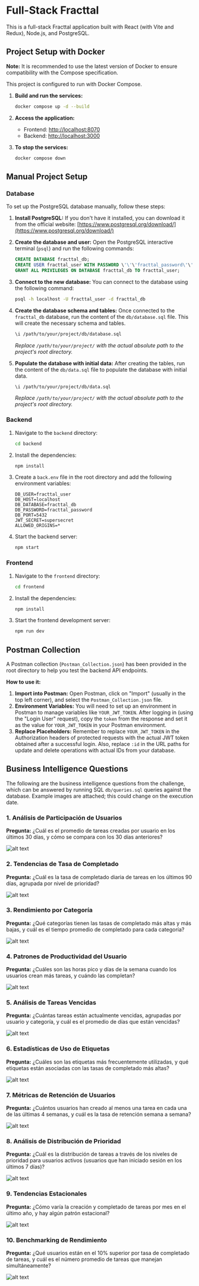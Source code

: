 # Full-Stack Fracttal

This is a full-stack Fracttal application built with React (with Vite and Redux), Node.js, and PostgreSQL.

## Project Setup with Docker

**Note:** It is recommended to use the latest version of Docker to ensure compatibility with the Compose specification.

This project is configured to run with Docker Compose.

1.  **Build and run the services:**

    ```bash
    docker compose up -d --build
    ```

2.  **Access the application:**

    -   Frontend: [http://localhost:8070](http://localhost:8070)
    -   Backend: [http://localhost:3000](http://localhost:3000)

3.  **To stop the services:**

    ```bash
    docker compose down
    ```

## Manual Project Setup

### Database

To set up the PostgreSQL database manually, follow these steps:

1.  **Install PostgreSQL:** If you don\'t have it installed, you can download it from the official website: [https://www.postgresql.org/download/](https://www.postgresql.org/download/)

2.  **Create the database and user:**
    Open the PostgreSQL interactive terminal (`psql`) and run the following commands:

    ```sql
    CREATE DATABASE fracttal_db;
    CREATE USER fracttal_user WITH PASSWORD \'\'\'fracttal_password\'\'\';
    GRANT ALL PRIVILEGES ON DATABASE fracttal_db TO fracttal_user;
    ```

3.  **Connect to the new database:**
    You can connect to the database using the following command:

    ```bash
    psql -h localhost -U fracttal_user -d fracttal_db
    ```

4.  **Create the database schema and tables:**
    Once connected to the `fracttal_db` database, run the content of the `db/database.sql` file. This will create the necessary schema and tables.

    ```bash
    \i /path/to/your/project/db/database.sql
    ```
    *Replace `/path/to/your/project/` with the actual absolute path to the project\'s root directory.*


5.  **Populate the database with initial data:**
    After creating the tables, run the content of the `db/data.sql` file to populate the database with initial data.

    ```bash
    \i /path/to/your/project/db/data.sql
    ```
    *Replace `/path/to/your/project/` with the actual absolute path to the project\'s root directory.*

### Backend

1.  Navigate to the `backend` directory:
    ```bash
    cd backend
    ```
2.  Install the dependencies:
    ```bash
    npm install
    ```
3.  Create a `back.env` file in the root directory and add the following environment variables:
    ```
    DB_USER=fracttal_user
    DB_HOST=localhost
    DB_DATABASE=fracttal_db
    DB_PASSWORD=fracttal_password
    DB_PORT=5432
    JWT_SECRET=supersecret
    ALLOWED_ORIGINS=*
    ```
4.  Start the backend server:
    ```bash
    npm start
    ```

### Frontend

1.  Navigate to the `frontend` directory:
    ```bash
    cd frontend
    ```
2.  Install the dependencies:
    ```bash
    npm install
    ```
3.  Start the frontend development server:
    ```bash
    npm run dev
    ```

## Postman Collection

A Postman collection (`Postman_Collection.json`) has been provided in the root directory to help you test the backend API endpoints.

**How to use it:**

1.  **Import into Postman:** Open Postman, click on "Import" (usually in the top left corner), and select the `Postman_Collection.json` file.
2.  **Environment Variables:** You will need to set up an environment in Postman to manage variables like `YOUR_JWT_TOKEN`. After logging in (using the "Login User" request), copy the `token` from the response and set it as the value for `YOUR_JWT_TOKEN` in your Postman environment.
3.  **Replace Placeholders:** Remember to replace `YOUR_JWT_TOKEN` in the Authorization headers of protected requests with the actual JWT token obtained after a successful login. Also, replace `:id` in the URL paths for update and delete operations with actual IDs from your database.

## Business Intelligence Questions

The following are the business intelligence questions from the challenge, which can be answered by running SQL `db/queries.sql` queries against the database. Example images are attached; this could change on the execution date.

### 1. Análisis de Participación de Usuarios
**Pregunta:** ¿Cuál es el promedio de tareas creadas por usuario en los últimos 30 días, y cómo se compara con los 30 días anteriores?

![alt text](Examples/image.png)

### 2. Tendencias de Tasa de Completado
**Pregunta:** ¿Cuál es la tasa de completado diaria de tareas en los últimos 90 días, agrupada por nivel de prioridad?

![alt text](Examples/image-1.png)

### 3. Rendimiento por Categoría
**Pregunta:** ¿Qué categorías tienen las tasas de completado más altas y más bajas, y cuál es el tiempo promedio de completado para cada categoría?

![alt text](Examples/image-2.png)

### 4. Patrones de Productividad del Usuario
**Pregunta:** ¿Cuáles son las horas pico y días de la semana cuando los usuarios crean más tareas, y cuándo las completan?

![alt text](Examples/image-3.png)

### 5. Análisis de Tareas Vencidas
**Pregunta:** ¿Cuántas tareas están actualmente vencidas, agrupadas por usuario y categoría, y cuál es el promedio de días que están vencidas?

![alt text](Examples/image-4.png)

### 6. Estadísticas de Uso de Etiquetas
**Pregunta:** ¿Cuáles son las etiquetas más frecuentemente utilizadas, y qué etiquetas están asociadas con las tasas de completado más altas?

![alt text](Examples/image-5.png)

### 7. Métricas de Retención de Usuarios
**Pregunta:** ¿Cuántos usuarios han creado al menos una tarea en cada una de las últimas 4 semanas, y cuál es la tasa de retención semana a semana?

![alt text](Examples/image-6.png)

### 8. Análisis de Distribución de Prioridad
**Pregunta:** ¿Cuál es la distribución de tareas a través de los niveles de prioridad para usuarios activos (usuarios que han iniciado sesión en los últimos 7 días)?

![alt text](Examples/image-9.png)

### 9. Tendencias Estacionales
**Pregunta:** ¿Cómo varía la creación y completado de tareas por mes en el último año, y hay algún patrón estacional?

![alt text](Examples/image-7.png)

### 10. Benchmarking de Rendimiento
**Pregunta:** ¿Qué usuarios están en el 10% superior por tasa de completado de tareas, y cuál es el número promedio de tareas que manejan simultáneamente?

![alt text](Examples/image-8.png)